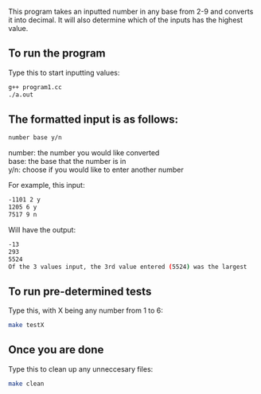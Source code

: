 This program takes an inputted number in any base from 2-9 and converts it into decimal. It will also determine which of the inputs has the highest value.

## To run the program
Type this to start inputting values:
```bash
g++ program1.cc
./a.out
```

## The formatted input is as follows:
```bash
number base y/n
```
number: the number you would like converted  
base: the base that the number is in  
y/n: choose if you would like to enter another number  

For example, this input:
```bash
-1101 2 y
1205 6 y
7517 9 n
```

Will have the output:
```bash
-13
293
5524
Of the 3 values input, the 3rd value entered (5524) was the largest
```

## To run pre-determined tests
Type this, with X being any number from 1 to 6:
```bash
make testX
```

## Once you are done
Type this to clean up any unneccesary files:
```bash
make clean
```
